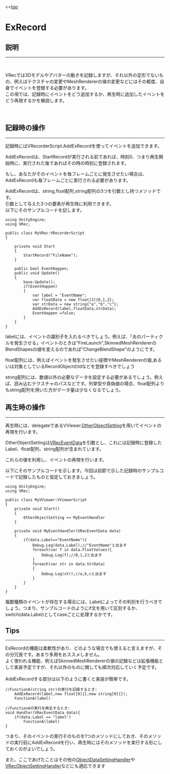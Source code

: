 <<[top](VRec.html)
# **ExRecord**

## **説明**
---
<br>

VRecでは3Dモデルやアバターの動きを記録しますが、それ以外の定形でないもの、例えばテクスチャの変更やMeshRendererの値の変更などにはその都度、自身でイベントを登録する必要があります。<br>
この項では、記録時にイベントをどう追加するか、再生時に追加したイベントをどう再現するかを解説します。

<br>

## **記録時の操作**
---

記録時にはVRecorderScript.AddExRecordを使ってイベントを追加できます。<br>

AddExRecordは、StartRecordが実行される前であれば、時刻0、つまり再生開始時に、実行された後であればその時の時刻に登録されます。<br>

もし、あなたがそのイベントを毎フレームごとに発生させたい場合は、AddExRecordも毎フレームごとに実行される必要があります。<br>

AddExRecordは、string,float配列,string配列の3つを引数とし持つメソッドです。<br>
引数として与えた3つの要素が再生時に利用できます。<br>
以下にそのサンプルコードを記します。<br>
```cs:
using UnityEngine;
using VRec;

public class MyVRec:VRecorderScript
{

    private void Start
    {
        StartRecord("FileName");
    }

    public bool EventHappen;
    public void Update()
    {
        base.Update();
        if(EventHappen)
        {
            var label = "EventName";
            var floatData = new float[3]{0,1,2};
            var strData = new string{"a","b","c"};
            AddExRecord(label,floatData,strData);
            EventHappen =false;
        }
    }
}

```
labelには、イベントの識別子を入れるべきでしょう。例えば、「炎のパーティクルを発生させる」イベントのときは"FireLaunch",SkinnedMeshRendererのBlendShapesの値を変えるのであれば"ChangeBlendShape"のようにです。

float配列には、例えばイベントを発生させたい座標やMeshRendererの値,あるいは対象としているRecordObjectのIdなどを登録すべきでしょう

string配列には、数値以外の必要なデータを設定する必要があるでしょう。例えば、読み込むテクスチャのパスなどです。列挙型や真偽値の場合、float配列よりもstring配列を用いた方がデータ量は少なくなるでしょう。

## **再生時の操作**
---

再生時には、delegateであるVViewer.[OtherObjectSetting](ObjectDataSettingHandler.html)を用いてイベントの再現を行います。<br>

OtherObjectSettingは[VRecEventData](VRecEventData.html)を引数とし、これには記録時に登録したLabel、float配列、string配列が含まれています。<br>

これらの値を利用し、イベントの再現を行います。<br>

以下にそのサンプルコードを示します。今回は前節で示した記録時のサンプルコードで記録したものと仮定しておきましょう。

```cs:
using UnityEngine;
using VRec;

public class MyVViewer:VViewerScript
{
    private void Start()
    {
        OtherObjectSetting += MyEventHandler
    }

    private void MyEventHandler(VRecEventData data)
    {
        if(data.Label=="EventName"){
            Debug.Log(data.Label);//"EventName"と出ます
            foreach(var f in data.FloatValues){
                Debug.Log(f);//0,1,2と出ます
            }
            foreach(var str in data.StrData)
            {
                Debug.Log(str);//a,b,cと出ます
            }
        }
    }
}
```

複数種類のイベントが存在する場合には、Labelによってその判別を行うべきでしょう。つまり、サンプルコードのようにif文を用いて区別するか、switch(data.Label)としてcaseごとに処理するかです。

## **Tips**
---
ExRecordの機能は柔軟性があり、どのような場合でも使えると言えますが、その分冗長です。あまり多用をおススメしません。<br>
よく使われる機能、例えばSkinnedMeshRendererの値の記録などは拡張機能として実装予定ですが、それ以外のものに関しても順次対応していく予定です。
<br><br>
AddExRecordする部分は以下のように書くと実装が簡単です。

```
//FunctionA(string str)の実行を記録するとき:
    AddExRecord(label,new float[0]{},new string[0]{});
    FunctionA(label)
```
```
//FunctionAの実行を再生するとき:
void Handler(VRecEventData data){
    if(data.Label == "label")
        FunctionA(label)
}
```
つまり、そのイベントの実行そのものを1つのメソッドにしておき、そのメソッドの実行前にAddExRecordを行い、再生時にはそのメソッドを実行する形にしておくのがよいでしょう。

また、ここであげたことはその他の[ObjectDataSettingHandler](ObjectDataSettingHandler.html)や[VRecObjectSettingHandler](VRecObjectSettingHandler.html)などにも適応できます
